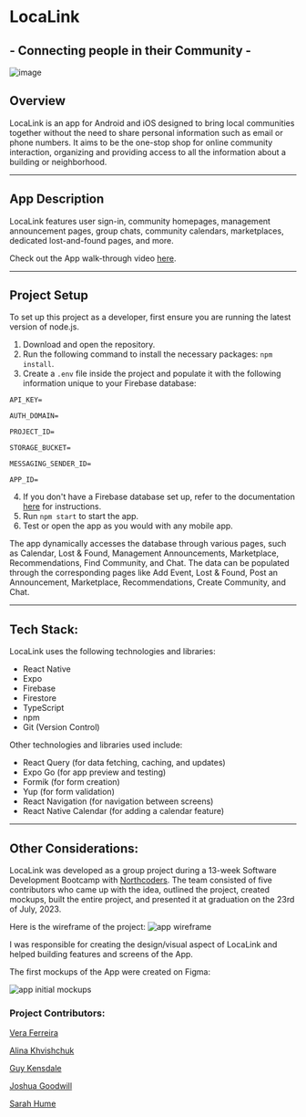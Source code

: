 # LocaLink
## - Connecting people in their Community -

![image](https://github.com/GuyKensdale/Local-Link/assets/124263674/a71e0083-7699-479f-9251-4742bd6abf2a)

## Overview
LocaLink is an app for Android and iOS designed to bring local communities together without the need to share personal information such as email or phone numbers. It aims to be the one-stop shop for online community interaction, organizing and providing access to all the information about a building or neighborhood.

----
## App Description
LocaLink features user sign-in, community homepages, management announcement pages, group chats, community calendars, marketplaces, dedicated lost-and-found pages, and more.

Check out the App walk-through video [here](https://youtu.be/wKhwUYicCyw).

----

## Project Setup

To set up this project as a developer, first ensure you are running the latest version of node.js. 

1. Download and open the repository.
2. Run the following command to install the necessary packages: `npm install`.
3. Create a `.env` file inside the project and populate it with the following information unique to your Firebase database:


```API_KEY=```

```AUTH_DOMAIN=```

```PROJECT_ID=```

```STORAGE_BUCKET=```

```MESSAGING_SENDER_ID=```

```APP_ID=```

4. If you don't have a Firebase database set up, refer to the documentation [here](https://firebase.google.com/docs/database) for instructions.
5. Run `npm start` to start the app.
6. Test or open the app as you would with any mobile app.


The app dynamically accesses the database through various pages, such as Calendar, Lost & Found, Management Announcements, Marketplace, Recommendations, Find Community, and Chat. The data can be populated through the corresponding pages like Add Event, Lost & Found, Post an Announcement, Marketplace, Recommendations, Create Community, and Chat.


---

## Tech Stack:

LocaLink uses the following technologies and libraries:

- React Native
- Expo
- Firebase
- Firestore
- TypeScript
- npm
- Git (Version Control)

Other technologies and libraries used include:
- React Query (for data fetching, caching, and updates)
- Expo Go (for app preview and testing)
- Formik (for form creation)
- Yup (for form validation)
- React Navigation (for navigation between screens)
- React Native Calendar (for adding a calendar feature)

---

## Other Considerations:

LocaLink was developed as a group project during a 13-week Software Development Bootcamp with [Northcoders](https://northcoders.com/). The team consisted of five contributors who came up with the idea, outlined the project, created mockups, built the entire project, and presented it at graduation on the 23rd of July, 2023.

Here is the wireframe of the project:
![app wireframe](localink-wireframe.png)

I was responsible for creating the design/visual aspect of LocaLink and helped building features and screens of the App.

The first mockups of the App were created on Figma:

![app initial mockups](mockups.png)

### Project Contributors:

[Vera Ferreira](https://github.com/veramferreira)

[Alina Khvishchuk](https://github.com/AlinaKhvishchuk)

[Guy Kensdale](https://github.com/GuyKensdale)

[Joshua Goodwill](https://github.com/JoshuaGoodwill)

[Sarah Hume](https://github.com/SarahHume)
